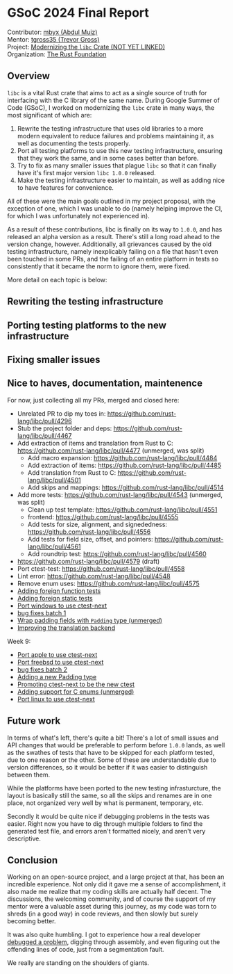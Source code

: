 # GSoC 2024 Final Report

Contributor: [mbyx (Abdul Muiz)](https://github.com/mbyx)  
Mentor: [tgross35 (Trevor Gross)](https://github.com/tgross35)  
Project: [Modernizing the `libc` Crate (NOT YET LINKED)]()  
Organization: [The Rust Foundation](https://www.rust-lang.org/)

## Overview
`libc` is a vital Rust crate that aims to act as a single source of truth for interfacing with the C library of the same name. During Google Summer of Code (GSoC), I worked on modernizing the `libc` crate in many ways, the most significant of which are:
1. Rewrite the testing infrastructure that uses old libraries to a more modern equivalent to reduce failures and problems maintaining it, as well as documenting the tests properly.
2. Port all testing platforms to use this new testing infrastructure, ensuring that they work the same, and in some cases better than before.
3. Try to fix as many smaller issues that plague `libc` so that it can finally have it's first major version `libc 1.0.0` released.
4. Make the testing infrastructure easier to maintain, as well as adding nice to have features for convenience.

All of these were the main goals outlined in my project proposal, with the exception of one, which I was unable to do (namely helping improve the CI, for which I was unfortunately not experienced in).

As a result of these contributions, libc is finally on its way to `1.0.0`, and has released an alpha version as a result. There's still a long road ahead to the version change, however. Additionally, all grievances caused by the old testing infrastructure, namely inexplicably failing on a file that hasn't even been touched in some PRs, and the failing of an entire platform in tests so consistently that it became the norm to ignore them, were fixed.

More detail on each topic is below:

## Rewriting the testing infrastructure
## Porting testing platforms to the new infrastructure
## Fixing smaller issues
## Nice to haves, documentation, maintenence


For now, just collecting all my PRs, merged and closed here:
- Unrelated PR to dip my toes in: https://github.com/rust-lang/libc/pull/4296
- Stub the project folder and deps: https://github.com/rust-lang/libc/pull/4467
- Add extraction of items and translation from Rust to C: https://github.com/rust-lang/libc/pull/4477 (unmerged, was split)
    - Add macro expansion: https://github.com/rust-lang/libc/pull/4484
    - Add extraction of items: https://github.com/rust-lang/libc/pull/4485
    - Add translation from Rust to C: https://github.com/rust-lang/libc/pull/4501
    - Add skips and mappings: https://github.com/rust-lang/libc/pull/4514
- Add more tests: https://github.com/rust-lang/libc/pull/4543 (unmerged, was split)
    - Clean up test template: https://github.com/rust-lang/libc/pull/4551
    - frontend: https://github.com/rust-lang/libc/pull/4555
    - Add tests for size, alignment, and signededness: https://github.com/rust-lang/libc/pull/4556
    - Add tests for field size, offset, and pointers: https://github.com/rust-lang/libc/pull/4561
    - Add roundtrip test: https://github.com/rust-lang/libc/pull/4560
- https://github.com/rust-lang/libc/pull/4579 (draft)
- Port ctest-test: https://github.com/rust-lang/libc/pull/4558
- Lint error: https://github.com/rust-lang/libc/pull/4548
- Remove enum uses: https://github.com/rust-lang/libc/pull/4575
- [Adding foreign function tests](https://github.com/rust-lang/libc/pull/4594)
- [Adding foreign static tests](https://github.com/rust-lang/libc/pull/4601)
- [Port windows to use ctest-next](https://github.com/rust-lang/libc/pull/4600)
- [bug fixes batch 1](https://github.com/rust-lang/libc/pull/4644)
- [Wrap padding fields with `Padding` type (unmerged)](https://github.com/rust-lang/libc/pull/4609)
- [Improving the translation backend](https://github.com/rust-lang/libc/pull/4617)

Week 9:
- [Port apple to use ctest-next](https://github.com/rust-lang/libc/pull/4610)
- [Port freebsd to use ctest-next](https://github.com/rust-lang/libc/pull/4648)
- [bug fixes batch 2](https://github.com/rust-lang/libc/pull/4613)
- [Adding a new Padding type](https://github.com/rust-lang/libc/pull/4632)
- [Promoting ctest-next to be the new ctest](https://github.com/rust-lang/libc/pull/4655)
- [Adding support for C enums (unmerged)](https://github.com/rust-lang/libc/pull/4658)
- [Port linux to use ctest-next](https://github.com/rust-lang/libc/pull/4647)

## Future work
In terms of what's left, there's quite a bit! There's a lot of small issues and API changes that would be preferable to perform before `1.0.0` lands, as well as the swathes of tests that have to be skipped for each platform tested, due to one reason or the other. Some of these are understandable due to version differences, so it would be better if it was easier to distinguish between them.

While the platforms have been ported to the new testing infrasturcture, the layout is basically still the same, so all the skips and renames are in one place, not organized very well by what is permanent, temporary, etc.

Secondly it would be quite nice if debugging problems in the tests was easier. Right now you have to dig through multiple folders to find the generated test file, and errors aren't formatted nicely, and aren't very descriptive.

## Conclusion

Working on an open-source project, and a large project at that, has been an incredible experience. Not only did it gave me a sense of accomplishment, it also made me realize that my coding skills are actually half decent. The discussions, the welcoming community, and of course the support of my mentor were a valuable asset during this journey, as my code was torn to shreds (in a good way) in code reviews, and then slowly but surely becoming better.

It was also quite humbling. I got to experience how a real developer [debugged a problem](https://github.com/rust-lang/libc/pull/4648#issuecomment-3193970040), digging through assembly, and even figuring out the offending lines of code, just from a segmentation fault.

We really are standing on the shoulders of giants.